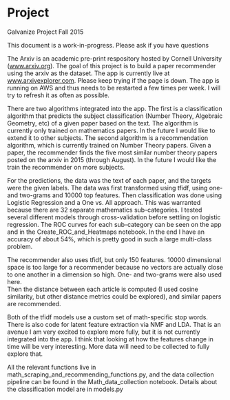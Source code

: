# Project
Galvanize Project Fall 2015

This document is a work-in-progress.  Please ask if you have questions

The Arxiv is an academic pre-print respository hosted by Cornell University (www.arxiv.org). 
The goal of this project is to build a paper recommender using the arxiv as the dataset. 
The app is currently live at www.arxivexplorer.com.  Please keep trying if the page is down.  The app is running on AWS and thus needs to be restarted a few times per week.  I will try to refresh it as often as possible.

There are two algorithms integrated into the app. 
The first is a classification algorithm that predicts the subject classification 
(Number Theory, Algebraic Geometry, etc) of a given paper based on the text.
The algorithm is currently only trained on mathematics papers. 
In the future I would like to extend it to other subjects. The second algorithm is a 
recommendation algorithm, which is currently trained on Number Theory papers. Given a paper, 
the recommender finds the five most similar number theory papers posted on the arxiv in 2015 
(through August). In the future I would like the train the recommender on more subjects.

For the predictions, the data was the text of each paper, and the targets were the given labels.  The data was first
transformed using tfidf, using one- and two-grams and 10000 top features.  Then classification was done
using Logistic Regression and a One vs. All approach.  This was warranted because there are
32 separate mathematics sub-categories.  I tested several different models through cross-validation before
settling on logistic regression.  The ROC curves for each sub-category can be seen on the app and in the 
Create_ROC_and_Heatmaps notebook.  In the end I have an accuracy of about 54%, which is pretty good in such a large
multi-class problem.

The recommender also uses tfidf, but only 150 features.  10000 dimensional space is too large for a recommender because
no vectors are actually close to one another in a dimension so high.  One- and two-grams were also used here.  
Then the distance between each article is computed (I used cosine similarity, 
but other distance metrics could be explored), and similar papers are recommended.

Both of the tfidf models use a custom set of math-specific stop words.  There is also code for latent feature
extraction via NMF and LDA.  That is an avenue I am very excited to explore more fully, but it is
not currently integrated into the app.  I think that looking
at how the features change in time will be very interesting.  More data will need to be collected to fully explore
that.

All the relevant functions live in math_scraping_and_recommending_functions.py, 
and the data collection pipeline can be found in the Math_data_collection notebook.  Details about the classification
 model are in models.py
